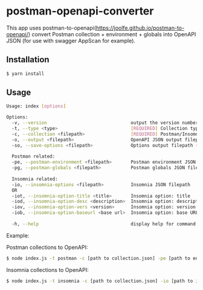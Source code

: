 # postman-openapi-converter

This app uses postman-to-openapi(https://joolfe.github.io/postman-to-openapi/) convert Postman collection + environment + globals into OpenAPI JSON (for use with swagger AppScan for example).

## Installation

```bash
$ yarn install
```

## Usage

```bash
Usage: index [options]

Options:
  -v, --version                               output the version number
  -t, --type <type>                           [REQUIRED] Collection type: 'postman', 'insomnia'
  -c, --collection <filepath>                 [REQUIRED] Postman/Insomnia v4 collection JSON filepath
  -o, --output <filepath>                     OpenAPI JSON output filepath (default: "./output/{type}_openapi_1656620932435.json")
  -so, --save-options <filepath>              Options output filepath (default: "./output/{type}_options_1656620932435.json")
  
  Postman related:
  -pe, --postman-environment <filepath>       Postman environment JSON filepath
  -pg, --postman-globals <filepath>           Postman globals JSON filepath
  
  Insomnia related:
  -io, --insomnia-options <filepath>          Insomnia JSON filepath
  OR
  -iot, --insomnia-option-title <title>       Insomnia option: title
  -iod, --insomnia-option-desc <description>  Insomnia option: description
  -iov, --insomnia-option-vers <version>      Insomnia option: version
  -iob, --insomnia-option-baseurl <base url>  Insomnia option: base URL
   
  -h, --help                                  display help for command
```

Example:

Postman collections to OpenAPI:
```bash
$ node index.js -t postman -c [path to collection.json] -pe [path to environment.json] -pg [path to globals.json] -so [path to output options JSON (for debug)] -o [path to output OpenAPI JSON as result]
```

Insomnia collections to OpenAPI:
```bash
$ node index.js -t insomnia -c [path to collection.json] -io [path to insomnia options json] -so [path to output options JSON (for debug)] -o [path to output OpenAPI JSON as result]
```
